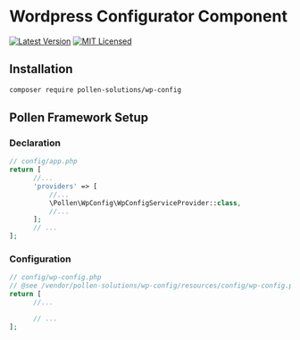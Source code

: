 # Wordpress Configurator Component

[![Latest Version](https://img.shields.io/badge/release-1.0.0-blue?style=for-the-badge)](https://www.presstify.com/pollen-solutions/wp-config/)
[![MIT Licensed](https://img.shields.io/badge/license-MIT-green?style=for-the-badge)](LICENSE.md)

## Installation

```bash
composer require pollen-solutions/wp-config
```

## Pollen Framework Setup

### Declaration

```php
// config/app.php
return [
      //...
      'providers' => [
          //...
          \Pollen\WpConfig\WpConfigServiceProvider::class,
          //...
      ];
      // ...
];
```

### Configuration

```php
// config/wp-config.php
// @see /vendor/pollen-solutions/wp-config/resources/config/wp-config.php
return [
      //...

      // ...
];
```
